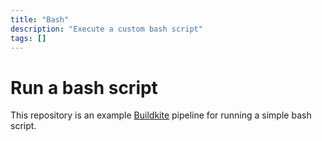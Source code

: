 ```yaml
---
title: "Bash"
description: "Execute a custom bash script"
tags: []
---
```


# Run a bash script

This repository is an example [Buildkite](https://buildkite.com/) pipeline for running a simple bash script.
